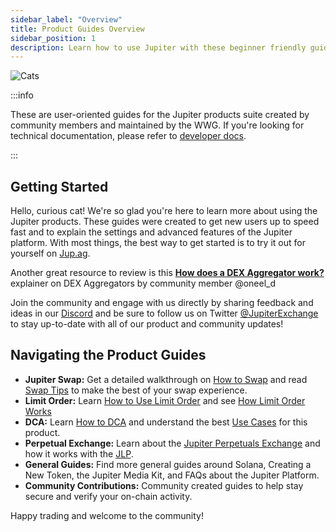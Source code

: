 ```yaml
---
sidebar_label: "Overview"
title: Product Guides Overview
sidebar_position: 1
description: Learn how to use Jupiter with these beginner friendly guides and tutorials.
---
```


<head>
    <title>Jupiter Guides: Welcome Catdets!</title>
    <meta name="twitter:card" content="summary" />
</head>


![Cats](../guides/img/cat_banner.png)

:::info

These are user-oriented guides for the Jupiter products suite created by community members and maintained by the WWG. If you're looking for technical documentation, please refer to [developer docs](/docs).

:::

## Getting Started
Hello, curious cat! We're so glad you're here to learn more about using the Jupiter products. These guides were created to get new users up to speed fast and to explain the settings and advanced features of the Jupiter platform. With most things, the best way to get started is to try it out for yourself on [Jup.ag](https://jup.ag).

Another great resource to review is this [**How does a DEX Aggregator work?**](https://oneel.notion.site/Jupiter-Aggregation-0ef3149cd3bb485b8e118432e6cf8472) explainer on DEX Aggregators by community member @oneel_d

Join the community and engage with us directly by sharing feedback and ideas in our [Discord](https://discord.gg/jup) and be sure to follow us on Twitter [@JupiterExchange](https://twitter.com/JupiterExchange) to stay up-to-date with all of our product and community updates! 

## Navigating the Product Guides
- **Jupiter Swap:** Get a detailed walkthrough on [How to Swap](/guides/jupiter-swap/swap) and read [Swap Tips](/guides/jupiter-swap/swap-tips) to make the best of your swap experience.
- **Limit Order:** Learn [How to Use Limit Order](/guides/limit-order/limit-order) and see [How Limit Order Works](/guides/limit-order/how-lo-work)
- **DCA:** Learn [How to DCA](/guides/dca/how-to-dca) and understand the best [Use Cases](/guides/dca/explainer) for this product.
- **Perpetual Exchange:** Learn about the [Jupiter Perpetuals Exchange](/guides/perpetual-exchange/overview) and how it works with the [JLP](/guides/perpetual-exchange/jlp-pool).
- **General Guides:** Find more general guides around Solana, Creating a New Token, the Jupiter Media Kit, and FAQs about the Jupiter Platform.
- **Community Contributions:** Community created guides to help stay secure and verify your on-chain activity. 

Happy trading and welcome to the community!


